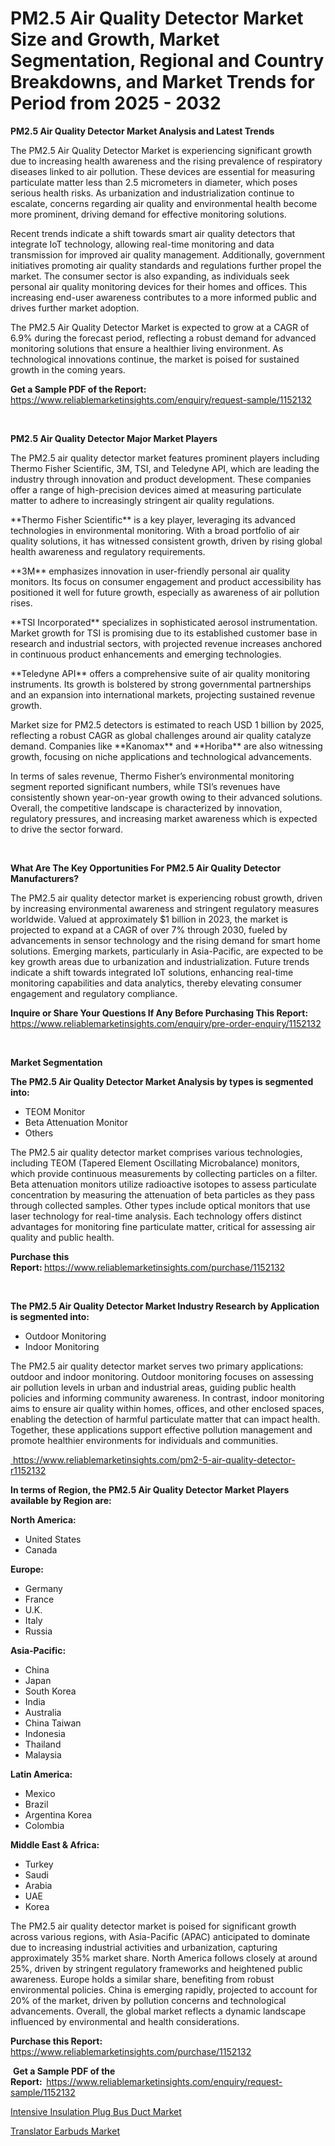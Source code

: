 <p><h1>PM2.5 Air Quality Detector Market Size and Growth, Market Segmentation, Regional and Country Breakdowns, and Market Trends for Period from 2025 -  2032</h1></p><p><strong>PM2.5 Air Quality Detector Market Analysis and Latest Trends</strong></p>
<p><p>The PM2.5 Air Quality Detector Market is experiencing significant growth due to increasing health awareness and the rising prevalence of respiratory diseases linked to air pollution. These devices are essential for measuring particulate matter less than 2.5 micrometers in diameter, which poses serious health risks. As urbanization and industrialization continue to escalate, concerns regarding air quality and environmental health become more prominent, driving demand for effective monitoring solutions.</p><p>Recent trends indicate a shift towards smart air quality detectors that integrate IoT technology, allowing real-time monitoring and data transmission for improved air quality management. Additionally, government initiatives promoting air quality standards and regulations further propel the market. The consumer sector is also expanding, as individuals seek personal air quality monitoring devices for their homes and offices. This increasing end-user awareness contributes to a more informed public and drives further market adoption.</p><p>The PM2.5 Air Quality Detector Market is expected to grow at a CAGR of 6.9% during the forecast period, reflecting a robust demand for advanced monitoring solutions that ensure a healthier living environment. As technological innovations continue, the market is poised for sustained growth in the coming years.</p></p>
<p><strong>Get a Sample PDF of the Report:&nbsp;</strong> <a href="https://www.reliablemarketinsights.com/enquiry/request-sample/1152132?utm_campaign=2195&utm_medium=2&utm_source=Github&utm_content=ia&utm_term=28022025&utm_id=pm25-air-quality-detector">https://www.reliablemarketinsights.com/enquiry/request-sample/1152132</a></p>
<p>&nbsp;</p>
<p><strong>PM2.5 Air Quality Detector Major Market Players</strong></p>
<p><p>The PM2.5 air quality detector market features prominent players including Thermo Fisher Scientific, 3M, TSI, and Teledyne API, which are leading the industry through innovation and product development. These companies offer a range of high-precision devices aimed at measuring particulate matter to adhere to increasingly stringent air quality regulations.</p><p>**Thermo Fisher Scientific** is a key player, leveraging its advanced technologies in environmental monitoring. With a broad portfolio of air quality solutions, it has witnessed consistent growth, driven by rising global health awareness and regulatory requirements.</p><p>**3M** emphasizes innovation in user-friendly personal air quality monitors. Its focus on consumer engagement and product accessibility has positioned it well for future growth, especially as awareness of air pollution rises.</p><p>**TSI Incorporated** specializes in sophisticated aerosol instrumentation. Market growth for TSI is promising due to its established customer base in research and industrial sectors, with projected revenue increases anchored in continuous product enhancements and emerging technologies.</p><p>**Teledyne API** offers a comprehensive suite of air quality monitoring instruments. Its growth is bolstered by strong governmental partnerships and an expansion into international markets, projecting sustained revenue growth.</p><p>Market size for PM2.5 detectors is estimated to reach USD 1 billion by 2025, reflecting a robust CAGR as global challenges around air quality catalyze demand. Companies like **Kanomax** and **Horiba** are also witnessing growth, focusing on niche applications and technological advancements.</p><p>In terms of sales revenue, Thermo Fisher’s environmental monitoring segment reported significant numbers, while TSI’s revenues have consistently shown year-on-year growth owing to their advanced solutions. Overall, the competitive landscape is characterized by innovation, regulatory pressures, and increasing market awareness which is expected to drive the sector forward.</p></p>
<p>&nbsp;</p>
<p><strong>What Are The Key Opportunities For PM2.5 Air Quality Detector Manufacturers?</strong></p>
<p><p>The PM2.5 air quality detector market is experiencing robust growth, driven by increasing environmental awareness and stringent regulatory measures worldwide. Valued at approximately $1 billion in 2023, the market is projected to expand at a CAGR of over 7% through 2030, fueled by advancements in sensor technology and the rising demand for smart home solutions. Emerging markets, particularly in Asia-Pacific, are expected to be key growth areas due to urbanization and industrialization. Future trends indicate a shift towards integrated IoT solutions, enhancing real-time monitoring capabilities and data analytics, thereby elevating consumer engagement and regulatory compliance.</p></p>
<p><strong>Inquire or Share Your Questions If Any Before Purchasing This Report:</strong> <a href="https://www.reliablemarketinsights.com/enquiry/pre-order-enquiry/1152132?utm_campaign=2195&utm_medium=2&utm_source=Github&utm_content=ia&utm_term=28022025&utm_id=pm25-air-quality-detector">https://www.reliablemarketinsights.com/enquiry/pre-order-enquiry/1152132</a></p>
<p>&nbsp;</p>
<p><strong>Market Segmentation</strong></p>
<p><strong>The PM2.5 Air Quality Detector Market Analysis by types is segmented into:</strong></p>
<p><ul><li>TEOM Monitor</li><li>Beta Attenuation Monitor</li><li>Others</li></ul></p>
<p><p>The PM2.5 air quality detector market comprises various technologies, including TEOM (Tapered Element Oscillating Microbalance) monitors, which provide continuous measurements by collecting particles on a filter. Beta attenuation monitors utilize radioactive isotopes to assess particulate concentration by measuring the attenuation of beta particles as they pass through collected samples. Other types include optical monitors that use laser technology for real-time analysis. Each technology offers distinct advantages for monitoring fine particulate matter, critical for assessing air quality and public health.</p></p>
<p><strong>Purchase this Report:&nbsp;</strong><a href="https://www.reliablemarketinsights.com/purchase/1152132?utm_campaign=2195&utm_medium=2&utm_source=Github&utm_content=ia&utm_term=28022025&utm_id=pm25-air-quality-detector">https://www.reliablemarketinsights.com/purchase/1152132</a></p>
<p>&nbsp;</p>
<p><strong>The PM2.5 Air Quality Detector Market Industry Research by Application is segmented into:</strong></p>
<p><ul><li>Outdoor Monitoring</li><li>Indoor Monitoring</li></ul></p>
<p><p>The PM2.5 air quality detector market serves two primary applications: outdoor and indoor monitoring. Outdoor monitoring focuses on assessing air pollution levels in urban and industrial areas, guiding public health policies and informing community awareness. In contrast, indoor monitoring aims to ensure air quality within homes, offices, and other enclosed spaces, enabling the detection of harmful particulate matter that can impact health. Together, these applications support effective pollution management and promote healthier environments for individuals and communities.</p></p>
<p><a href="https://www.reliablemarketinsights.com/pm2-5-air-quality-detector-r1152132?utm_campaign=2195&utm_medium=2&utm_source=Github&utm_content=ia&utm_term=28022025&utm_id=pm25-air-quality-detector">&nbsp;https://www.reliablemarketinsights.com/pm2-5-air-quality-detector-r1152132</a></p>
<p><strong>In terms of Region, the PM2.5 Air Quality Detector Market Players available by Region are:</strong></p>
<p>
    <p> <strong> North America: </strong>
        <ul>
            <li>United States</li>
            <li>Canada</li>
        </ul>
        </p> 
    <p> <strong> Europe: </strong>
        <ul>
            <li>Germany</li>
            <li>France</li>
            <li>U.K.</li>
            <li>Italy</li>
            <li>Russia</li>
        </ul>
        </p> 
    <p> <strong> Asia-Pacific: </strong>
        <ul>
            <li>China</li>
            <li>Japan</li>
            <li>South Korea</li>
            <li>India</li>
            <li>Australia</li>
            <li>China Taiwan</li>
            <li>Indonesia</li>
            <li>Thailand</li>
            <li>Malaysia</li>
        </ul>
        </p> 
    <p> <strong> Latin America: </strong>
        <ul>
            <li>Mexico</li>
            <li>Brazil</li>
            <li>Argentina Korea</li>
            <li>Colombia</li>
        </ul>
        </p> 
    <p> <strong> Middle East & Africa: </strong>
        <ul>
            <li>Turkey</li>
            <li>Saudi</li>
            <li>Arabia</li>
            <li>UAE</li>
            <li>Korea</li>
        </ul>
    </p>
    </p>
<p><p>The PM2.5 air quality detector market is poised for significant growth across various regions, with Asia-Pacific (APAC) anticipated to dominate due to increasing industrial activities and urbanization, capturing approximately 35% market share. North America follows closely at around 25%, driven by stringent regulatory frameworks and heightened public awareness. Europe holds a similar share, benefiting from robust environmental policies. China is emerging rapidly, projected to account for 20% of the market, driven by pollution concerns and technological advancements. Overall, the global market reflects a dynamic landscape influenced by environmental and health considerations.</p></p>
<p><strong>Purchase this Report: </strong><a href="https://www.reliablemarketinsights.com/purchase/1152132?utm_campaign=2195&utm_medium=2&utm_source=Github&utm_content=ia&utm_term=28022025&utm_id=pm25-air-quality-detector">https://www.reliablemarketinsights.com/purchase/1152132</a></p>
<p>&nbsp;<strong>Get a Sample PDF of the Report:&nbsp;&nbsp;</strong><a href="https://www.reliablemarketinsights.com/enquiry/request-sample/1152132?utm_campaign=2195&utm_medium=2&utm_source=Github&utm_content=ia&utm_term=28022025&utm_id=pm25-air-quality-detector">https://www.reliablemarketinsights.com/enquiry/request-sample/1152132</a></p>
<p><strong></strong></p>
<p><p><a href="https://github.com/daglascimpoi/Market-Research-Report-List-1/blob/main/intensive-insulation-plug-bus-duct-market.md?utm_campaign=2195&utm_medium=2&utm_source=Github&utm_content=ia&utm_term=28022025&utm_id=pm25-air-quality-detector">Intensive Insulation Plug Bus Duct Market</a></p><p><a href="https://github.com/sukeldrage0g/Market-Research-Report-List-1/blob/main/translator-earbuds-market.md?utm_campaign=2195&utm_medium=2&utm_source=Github&utm_content=ia&utm_term=28022025&utm_id=pm25-air-quality-detector">Translator Earbuds Market</a></p></p>